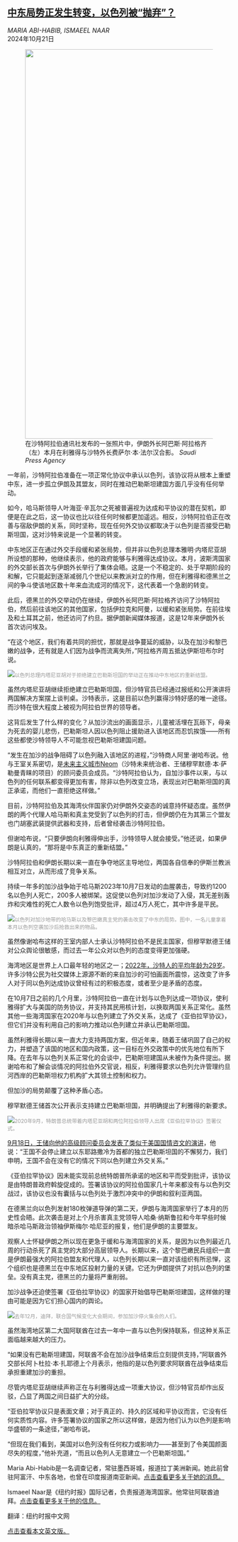 <!--1729487221000-->
[中东局势正发生转变，以色列被“抛弃”？](https://cn.nytimes.com/world/20241021/israel-saudi-arabia-iran-gulf/)
------

<address>MARIA ABI-HABIB, ISMAEEL NAAR</address><time pudate="2024-10-21 12:44:53" datetime="2024-10-21 12:44:53">2024年10月21日</time><figure><img src="https://images.weserv.nl/?url=static01.nyt.com/images/2024/10/10/multimedia/00gulf-realignment-01-mvpj/00gulf-realignment-01-mvpj-jumbo.jpg" width="1024" height="878"><figcaption>在沙特阿拉伯通讯社发布的一张照片中，伊朗外长阿巴斯·阿拉格齐（左）本月在利雅得与沙特外长费萨尔·本·法尔汉合影。 <cite>Saudi Press Agency</cite></figcaption></figure><section><p>一年前，沙特阿拉伯准备在一项正常化协议中承认以色列，该协议将从根本上重塑中东，进一步孤立伊朗及其盟友，同时在推动巴勒斯坦建国方面几乎没有任何举动。</p><p>如今，哈马斯领导人叶海亚·辛瓦尔之死被普遍视为达成和平协议的潜在契机，即便是在此之后，这一协议也比以往任何时候都更加遥远。相反，沙特阿拉伯正在改善与宿敌伊朗的关系，同时坚称，现在任何外交协议都取决于以色列是否接受巴勒斯坦国，这对沙特来说是一个显著的转变。</p><p>中东地区正在通过外交手段缓和紧张局势，但并非以色列总理本雅明·内塔尼亚胡所设想的那种，他继续表示，他的政府能够与利雅得达成协议。本月，波斯湾国家的外交部长首次与伊朗外长举行了集体会晤。这是一个不稳定的、处于早期阶段的和解，它只能起到逐渐减弱几个世纪以来教派对立的作用，但在利雅得和德黑兰之间的争斗使该地区数十年来血流成河的情况下，这代表着一个急剧的转变。</p><p>此后，德黑兰的外交举动仍在继续，伊朗外长阿巴斯·阿拉格齐访问了沙特阿拉伯，然后前往该地区的其他国家，包括伊拉克和阿曼，以缓和紧张局势。在前往埃及和土耳其之前，他还访问了约旦。据伊朗新闻媒体报道，这是12年来伊朗外长首次访问埃及。</p><p>“在这个地区，我们有着共同的担忧，那就是战争蔓延的威胁，以及在加沙和黎巴嫩的战争，还有就是人们因为战争而流离失所，”阿拉格齐周五抵达伊斯坦布尔时说。</p><p><img src="https://images.weserv.nl/?url=static01.nyt.com/images/2024/10/10/multimedia/00gulf-realignment-02-mvpj/00gulf-realignment-02-mvpj-master1050.jpg"><small style="color: #999;">以色列总理内塔尼亚胡对于拒绝建立巴勒斯坦国的举动正在推动中东地区的重新结盟。</small></p><p>虽然内塔尼亚胡继续拒绝建立巴勒斯坦国，但沙特官员已经通过报纸和公开演讲将两国解决方案摆上谈判桌。沙特表示，这是目前以色列赢得沙特好感的唯一途径。而沙特在很大程度上被视为阿拉伯世界的领导者。</p><p>这背后发生了什么样的变化？从加沙流出的画面显示，儿童被活埋在瓦砾下，母亲为死去的婴儿悲伤，巴勒斯坦人因以色列阻止援助进入该地区而忍饥挨饿——所有这些都使沙特领导人不可能忽视巴勒斯坦建国问题。</p><p>“发生在加沙的战争阻碍了以色列融入该地区的进程，”沙特商人阿里·谢哈布说。他与王室关系密切，是<a href="https://www.nytimes.com/2021/01/28/magazine/saudi-arabia-neom-the-line.html">未来主义城市Neom</a>（沙特未来统治者、王储穆罕默德·本·萨勒曼青睐的项目）的顾问委员会成员。“沙特阿拉伯认为，自加沙事件以来，与以色列的任何联系都变得更加有害，除非以色列改变立场，表现出对巴勒斯坦国的真正承诺，而他们一直拒绝这样做。”</p><p>目前，沙特阿拉伯及其海湾伙伴国家仍对伊朗外交姿态的诚意持怀疑态度。虽然伊朗的两个代理人哈马斯和真主党受到了以色列的打击，但伊朗仍在为其第三个盟友也门胡塞武装提供武器和支持，后者曾经袭击沙特阿拉伯。</p><p>但谢哈布说，“只要伊朗向利雅得伸出手，沙特领导人就会接受。”他还说，如果伊朗是认真的，“那将是中东真正的重新结盟。”</p><p>沙特阿拉伯和伊朗长期以来一直在争夺地区主导地位，两国各自信奉的伊斯兰教派相互对立，从而形成了竞争关系。</p><p>持续一年多的加沙战争始于哈马斯2023年10月7日发动的血腥袭击，导致约1200名以色列人死亡，200多人被绑架。这促使以色列对加沙发动了入侵，其无差别轰炸和灾难性的死亡人数令以色列饱受批评，超过4万人死亡，其中许多是平民。</p><p><img src="https://images.weserv.nl/?url=static01.nyt.com/images/2024/10/10/multimedia/00gulf-realignment-03-mvpj/00gulf-realignment-03-mvpj-master1050.jpg"><small style="color: #999;">以色列对加沙地带的哈马斯以及黎巴嫩真主党的袭击改变了中东的局势。图中，一名儿童拿着本月以色列空袭加沙后抢救出来的物品。</small></p><p>虽然像谢哈布这样的王室内部人士承认沙特阿拉伯不是民主国家，但穆罕默德王储对公众舆论很敏感，而过去一年公众对以色列的态度变得更加强硬。</p><p>海湾地区是世界上人口最年轻的地区之一；<a rel="noopener noreferrer" target="_blank" href="https://www.agbi.com/economy/2023/06/average-age-in-saudi-is-29-as-2022-population-hits-32-2m/">2022年，沙特人的平均年龄为29岁</a>。许多沙特公民为社交媒体上源源不断的来自加沙的可怕画面所震惊，这改变了许多人对于同以色列达成协议曾经有过的积极态度，或者至少是矛盾的态度。</p><p>在10月7日之前的几个月里，沙特阿拉伯一直在计划与以色列达成一项协议，使利雅得扩大与美国的防务协议，并支持其民用核计划，以换取两国关系正常化。虽然其他一些海湾国家在2020年与以色列建立了外交关系，达成了《亚伯拉罕协议》，但它们并没有利用自己的影响力推动以色列建立并承认巴勒斯坦国。</p><p>虽然利雅得长期以来一直大力支持两国方案，但近年来，随着王储巩固了自己的权力，并塑造了该国的地区和国内政策，这一目标在外交政策中的优先地位有所下降。在去年与以色列关系正常化的会谈中，巴勒斯坦建国从未被作为条件提出。据谢哈布和了解会谈情况的阿拉伯外交官说，相反，利雅得要求以色列允许管理约旦河西岸的巴勒斯坦权力机构扩大其领土控制和权力。</p><p>但加沙的局势颠覆了这种矛盾心态。</p><p>穆罕默德王储首次公开表示支持建立巴勒斯坦国，并明确提出了利雅得的新要求。</p><p><img src="https://images.weserv.nl/?url=static01.nyt.com/images/2024/10/10/multimedia/00gulf-realignment-04-mvpj/00gulf-realignment-04-mvpj-master1050.jpg"><small style="color: #999;">2020年9月，特朗普总统带着内塔尼亚胡和两位阿拉伯领导人出席《亚伯拉罕协议》签署仪式。</small></p><p><a href="https://www.nytimes.com/2024/09/19/world/middleeast/saudi-israel-relations.html" title="Link: https://www.nytimes.com/2024/09/19/world/middleeast/saudi-israel-relations.html">9月18日，王储向他的高级顾问委员会发表了类似于美国国情咨文的演讲</a>，他说：“王国不会停止建立以东耶路撒冷为首都的独立巴勒斯坦国的不懈努力，我们申明，王国不会在没有它的情况下同以色列建立外交关系。”</p><p>《亚伯拉罕协议》因未能实现前总统特朗普所承诺的地区和平而受到批评，该协议是由特朗普政府斡旋促成的。签署该协议的阿拉伯国家几十年来都没有与以色列交战过，该协议也没有囊括与以色列处于激烈冲突中的伊朗和叙利亚两国。</p><p>在德黑兰向以色列发射180枚弹道导弹的第二天，伊朗与海湾国家举行了本月的历史性会晤。此次袭击是对上个月杀害真主党领导人哈桑·纳斯鲁拉和今年早些时候暗杀哈马斯政治领袖伊斯梅尔·哈尼亚的报复，他们是伊朗的主要盟友。</p><p>观察人士怀疑伊朗之所以现在更急于缓和与海湾国家的关系，是因为以色列最近几周的行动杀死了真主党的大部分高层领导人。长期以来，这个黎巴嫩民兵组织一直是伊朗最强大的阿拉伯盟友和代理人，以色列长期以来一直对该组织有所忌惮，这个组织也是德黑兰在中东地区投射力量的关键。它还为伊朗提供了对抗以色列的堡垒。没有真主党，德黑兰的力量将严重削弱。</p><p>加沙战争还迫使签署《亚伯拉罕协议》的国家开始倡导巴勒斯坦建国，这样做的理由可能是因为它们担心国内的舆论。</p><p><img src="https://images.weserv.nl/?url=static01.nyt.com/images/2024/10/10/world/00gulf-realignment-05/00gulf-realignment-05-master1050.jpg"><small style="color: #999;">去年12月，迪拜，联合国气候变化大会期间，参加加沙停火集会的人们。</small></p><p>虽然海湾地区第二大国阿联酋在过去一年中一直与以色列保持联系，但这种关系正面临越来越大的压力。</p><p>“如果没有巴勒斯坦建国，阿联酋不会在加沙战争结束后立刻提供支持，”阿联酋外交部长阿卜杜拉·本·扎耶德上个月表示，他指的是以色列要求阿联酋在战争结束后承担重建加沙的重担。</p><p>尽管内塔尼亚胡继续声称正在与利雅得达成一项重大协议，但沙特官员却作出反驳，凸显了两国之间日益扩大的分歧。</p><p>“亚伯拉罕协议只是表面文章；对于真正的、持久的区域和平协议而言，它没有任何实质性内容。许多签署协议的国家之所以这样做，是因为他们认为以色列是影响华盛顿的一条途径，”谢哈布说。</p><p>“但现在我们看到，美国对以色列没有任何权力或影响力——甚至到了令美国颜面尽失的程度，”他补充道，“而且以色列人无意建立一个巴勒斯坦国。”</p></section><footer><p>Maria Abi-Habib是一名调查记者，常驻墨西哥城，报道拉丁美洲新闻。她此前曾驻阿富汗、中东各地，也曾在印度报道南亚新闻。<a rel="nofollow" target="_blank" href="https://www.nytimes.com/by/maria-abi-habib">点击查看更多关于她的消息。</a></p><p>Ismaeel Naar是《纽约时报》国际记者，负责报道海湾国家。他常驻阿联酋迪拜。<a rel="nofollow" target="_blank" href="https://www.nytimes.com/by/ismaeel-naar">点击查看更多关于他的信息。</a></p><p>翻译：纽约时报中文网</p><p><a rel="nofollow" target="_blank" href="https://www.nytimes.com/2024/10/20/world/middleeast/israel-saudi-arabia-iran-gulf.html">点击查看本文英文版。</a></p><br></footer>
